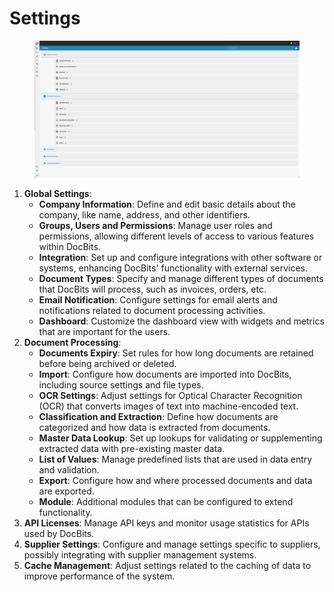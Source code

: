 # Settings

<figure><img src="../../.gitbook/assets/Bildschirmfoto 2024-05-08 um 08.14.35.png" alt=""><figcaption></figcaption></figure>

1. **Global Settings**:
   * **Company Information**: Define and edit basic details about the company, like name, address, and other identifiers.
   * **Groups, Users and Permissions**: Manage user roles and permissions, allowing different levels of access to various features within DocBits.
   * **Integration**: Set up and configure integrations with other software or systems, enhancing DocBits' functionality with external services.
   * **Document Types**: Specify and manage different types of documents that DocBits will process, such as invoices, orders, etc.
   * **Email Notification**: Configure settings for email alerts and notifications related to document processing activities.
   * **Dashboard**: Customize the dashboard view with widgets and metrics that are important for the users.
2. **Document Processing**:
   * **Documents Expiry**: Set rules for how long documents are retained before being archived or deleted.
   * **Import**: Configure how documents are imported into DocBits, including source settings and file types.
   * **OCR Settings**: Adjust settings for Optical Character Recognition (OCR) that converts images of text into machine-encoded text.
   * **Classification and Extraction**: Define how documents are categorized and how data is extracted from documents.
   * **Master Data Lookup**: Set up lookups for validating or supplementing extracted data with pre-existing master data.
   * **List of Values**: Manage predefined lists that are used in data entry and validation.
   * **Export**: Configure how and where processed documents and data are exported.
   * **Module**: Additional modules that can be configured to extend functionality.
3. **API Licenses**: Manage API keys and monitor usage statistics for APIs used by DocBits.
4. **Supplier Settings**: Configure and manage settings specific to suppliers, possibly integrating with supplier management systems.
5. **Cache Management**: Adjust settings related to the caching of data to improve performance of the system.
